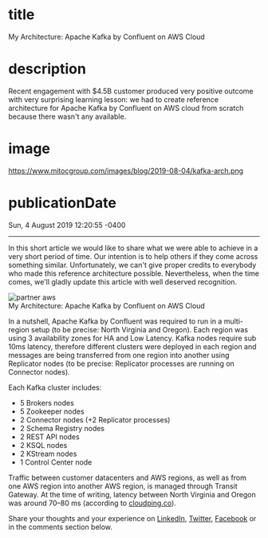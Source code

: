# title
My Architecture: Apache Kafka by Confluent on AWS Cloud

# description
Recent engagement with $4.5B customer produced very positive outcome with very surprising learning lesson: we had to create reference architecture for Apache Kafka by Confluent on AWS cloud from scratch because there wasn't any available.

# image
https://www.mitocgroup.com/images/blog/2019-08-04/kafka-arch.png

# publicationDate
Sun, 4 August 2019 12:20:55 -0400

---

In this short article we would like to share what we were able to achieve in a very short period of time. Our intention is to help others if they come across something similar. Unfortunately, we can't give proper credits to everybody who made this reference architecture possible. Nevertheless, when the time comes, we'll gladly update this article with well deserved recognition.

<div class="padd25px">
    <img src="/images/blog/2019-08-04/kafka-arch.png" alt="partner aws" />
    <div class="center img-description">My Architecture: Apache Kafka by Confluent on AWS Cloud</div>
</div>

In a nutshell, Apache Kafka by Confluent was required to run in a multi-region setup (to be precise: North Virginia and Oregon). Each region was using 3 availability zones for HA and Low Latency. Kafka nodes require sub 10ms latency, therefore different clusters were deployed in each region and messages are being transferred from one region into another using Replicator nodes (to be precise: Replicator processes are running on Connector nodes).

Each Kafka cluster includes:

- 5 Brokers nodes
- 5 Zookeeper nodes
- 2 Connector nodes (+2 Replicator processes)
- 2 Schema Registry nodes
- 2 REST API nodes
- 2 KSQL nodes
- 2 KStream nodes
- 1 Control Center node

Traffic between customer datacenters and AWS regions, as well as from one AWS region into another AWS region, is managed through Transit Gateway. At the time of writing, latency between North Virginia and Oregon was around 70–80 ms (according to [cloudping.co](https://www.cloudping.co/)).

Share your thoughts and your experience on [LinkedIn](https://linkedin.com/company/mitoc-group), [Twitter](https://twitter.com/mitocgroup), [Facebook](https://facebook.com/mitocgroup) or in the comments section below.
